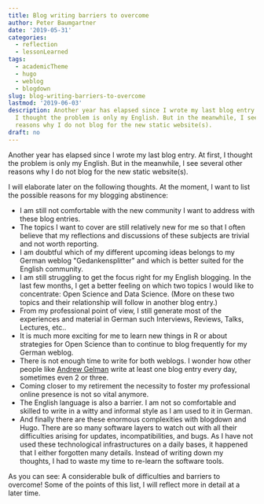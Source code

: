 ```yaml
---
title: Blog writing barriers to overcome
author: Peter Baumgartner
date: '2019-05-31'
categories:
  - reflection
  - lessonLearned
tags:
  - academicTheme
  - hugo
  - weblog
  - blogdown
slug: blog-writing-barriers-to-overcome
lastmod: '2019-06-03'
description: Another year has elapsed since I wrote my last blog entry. At first,
  I thought the problem is only my English. But in the meanwhile, I see several other
  reasons why I do not blog for the new static website(s).
draft: no
---
```

Another year has elapsed since I wrote my last blog entry. At first, I thought the problem is only my English. But in the meanwhile, I see several other reasons why I do not blog for the new static website(s).

I will elaborate later on the following thoughts. At the moment, I want to list the possible reasons for my blogging abstinence:

* I am still not comfortable with the new community I want to address with these blog entries. 
* The topics I want to cover are still relatively new for me so that I often believe that my reflections and discussions of these subjects are trivial and not worth reporting.
* I am doubtful which of my different upcoming ideas belongs to my German weblog "Gedankensplitter" and which is better suited for the English community.
* I am still struggling to get the focus right for my English blogging. In the last few months, I get a better feeling on which two topics I would like to concentrate: Open Science and Data Science. (More on these  two topics and their relationship will follow in another blog entry.)
* From my professional point of view, I still generate most of the experiences and material in German such Interviews, Reviews, Talks, Lectures, etc..
* It is much more exciting for me to learn new things in R or about strategies for Open Science than to continue to blog frequently for my German weblog. 
* There is not enough time to write for both weblogs. I wonder how other people like <a href="https://statmodeling.stat.columbia.edu/">Andrew Gelman</a> write at least one blog entry every day, sometimes even 2 or three.
* Coming closer to my retirement the necessity to foster my professional online presence is not so vital anymore.
* The English language is also a barrier. I am not so comfortable and skilled to write in a witty and informal style as I am used to it in German.
* And finally there are these enormous complexities with blogdown and Hugo. There are so many software layers to watch out with all their difficulties arising for updates, incompatibilities, and bugs. As I have not used these technological infrastructures on a daily bases, it happened that I either forgotten many details. Instead of writing down my thoughts, I had to waste my time to re-learn the software tools.

As you can see: A considerable bulk of difficulties and barriers to overcome! Some of the points of this list, I will reflect more in detail at a later time.

